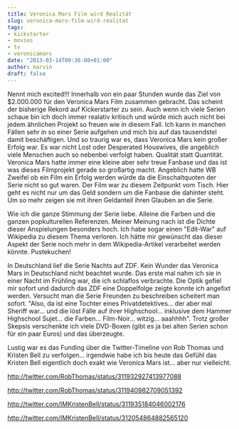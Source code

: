 ```yaml
---
title: Veronica Mars Film wird Realität
slug: veronica-mars-film-wird-realitat
tags:
- kickstarter
- movies
- tv
- veronicamars
date: "2013-03-14T09:36:00+01:00"
author: marvin
draft: false
---
```

Nennt mich excited!!! Innerhalb von ein paar Stunden wurde das Ziel von
\$2.000.000 für den Veronica Mars Film zusammen gebracht. Das scheint
der bisherige Rekord auf Kickerstarter zu sein. Auch wenn ich viele
Serien schaue bin ich doch immer realativ kritisch und würde mich auch
nicht bei jedem ähnlichen Projekt so freuen wie in diesem Fall. Ich kann
in manchen Fällen sehr in so einer Serie aufgehen und mich bis auf das
tausendstel damit beschäftigen. Und so traurig war es, dass Veronica
Mars kein großer Erfolg war. Es war nicht Lost oder Desperated
Houswives, die angeblich viele Menschen auch so nebenbei verfolgt haben.
Qualität statt Quantität. Veronica Mars hatte immer eine kleine aber
sehr treue Fanbase und das ist was dieses Filmprojekt gerade so
großartig macht. Angeblich hatte WB Zweifel ob ein Film ein Erfolg
werden würde da die Einschaltquoten der Serie nicht so gut waren. Der
Film war zu diesem Zeitpunkt vom Tisch. Hier geht es nicht nur um das
Geld sondern um die Fanbase die dahinter steht. Um so mehr zeigen sie
mit ihren Geldanteil ihren Glauben an die Serie.

Wie ich die ganze Stimmung der Serie liebe. Alleine die Farben und die
ganzen popkulturellen Referenzen. Meiner Meinung nach ist die Dichte
dieser Anspielungen besonders hoch. Ich habe sogar einen "Edit-War" auf
Wikipedia zu diesem Thema verloren. Ich hätte mir gewünscht das dieser
Aspekt der Serie noch mehr in dem Wikipedia-Artikel verarbeitet werden
könnte. Pustekuchen!

In Deutschland lief die Serie Nachts auf ZDF. Kein Wunder das Veronica
Mars in Deutschland nicht beachtet wurde. Das erste mal nahm ich sie in
einer Nacht im Frühling war, die ich schlaflos verbrachte. Die Optik
gefiel mir sofort und dadurch das ZDF eine Doppelfolge zeigte konnte ich
angefixt werden. Versucht man die Serie Freunden zu beschreiben
scheitert man sofort. "Also, da ist eine Tochter eines
Privatdetektives... der aber mal Sheriff war... und die löst Fälle auf
ihrer Highschool... inklusive dem Hammer Highschool Sujet... die
Farben... Film-Noir... witzig... aaahhhh". Trotz großer Skepsis
verschenkte ich viele DVD-Boxen (gibt es ja bei alten Serien schon für
ein paar Euros) und das überzeugte.

Lustig war es das Funding über die Twitter-Timeline von Rob Thomas und
Kristen Bell zu verfolgen... irgendwie habe ich bis heute das Gefühl das
Kristen Bell eigentlich doch exakt wie Veronica Mars ist... aber nur
vielleicht.

http://twitter.com/RobThomas/status/311932927413977088

http://twitter.com/RobThomas/status/311940982709051392

http://twitter.com/IMKristenBell/status/311935184046002176

http://twitter.com/IMKristenBell/status/312054864882565120